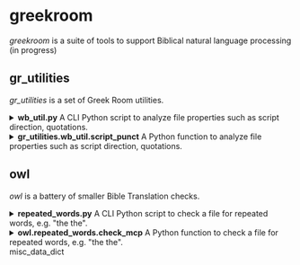 # greekroom  

_greekroom_ is a suite of tools to support Biblical natural language processing (in progress)

<!--
[![image alt >](http://img.shields.io/pypi/v/greekroom.svg)](https://pypi.python.org/pypi/greekroom/)

### Installation (stubs only, in early development, not ready for regular users yet)

```bash
pip install greekroom
```
or
```bash
git clone https://github.com/BibleNLP/greek-room.git
```
-->


## gr_utilities
_gr_utilities_ is a set of Greek Room utilities.

<details>
<summary> <b>wb_util.py</b>
A CLI Python script to analyze file properties such as script direction, quotations.</summary>

```
usage: wb_util.py [-h] 
                  [-i INPUT_FILENAME] 
                  [-s INPUT_STRING] 
                  [-j JSON_OUT_FILENAME] 
                  [-o HTML_OUT_FILENAME] 
                  [--lang_code LANG_CODE] 
                  [--lang_name LANG_NAME]

options:
  -h, --help            show this help message and exit
  -i INPUT_FILENAME, --input_filename INPUT_FILENAME
  -s INPUT_STRING, --input_string INPUT_STRING
  -j JSON_OUT_FILENAME, --json_out_filename JSON_OUT_FILENAME
  -o HTML_OUT_FILENAME, --html_out_filename HTML_OUT_FILENAME
  --lang_code LANG_CODE
  --lang_name LANG_NAME
```
Notes:
* Typically, either an INPUT_FILENAME or an INPUT_STRING is provided (but not both).
* Typically, a JSON_OUT_FILENAME or a HTML_OUT_FILENAME is provided (or both).

Sample calls
```
wb_util.py -h
wb_util.py -s """She asked: “Whatʼs a ‘PyPi’?”
He replied: “I don't know.”""" -j test.json
cat test.json

```
</details>

<details>
<summary> <b>gr_utilities.wb_util.script_punct</b>
A Python function to analyze file properties such as script direction, quotations.</summary>

```python 
import json
from gr_utilities import wb_util

## Apply script to string
text = """She asked: “Whatʼs a ‘PyPi’?”
He replied: “I don't know.”"""
result_dict = wb_util.script_punct(None, text, "eng", "English")
print(result_dict)

## Apply script to file content
# Write text to file
filename = "test.txt"
with open(filename, "w") as f_out:
    f_out.write(text)

# Apply script
result_dict2 = wb_util.script_punct(filename)
# Print result as JSON string
print(json.dumps(result_dict2))
# Write result to HTML file
html_output = "test.html"
with open(html_output, "w") as f_html:
    wb_util.print_to_html(result_dict2, f_html)

```
</details>

## owl 
_owl_ is a battery of smaller Bible Translation checks.

<details>
<summary> <b>repeated_words.py</b>
A CLI Python script to check a file for repeated words, e.g. "the the".</summary>

```
usage: repeated_words.py [-h] 
                         [-j JSON] 
                         [-i IN_FILENAME] 
                         [-r REF_FILENAME] 
                         [-o OUT_FILENAME] 
                         [--html HTML] 
                         [--project_name PROJECT_NAME] 
                         [--lang_code LANGUAGE-CODE] 
                         [--lang_name LANG_NAME] 
                         [--message_id MESSAGE_ID]
                         [-d DATA_FILENAMES] 
                         [--verbose]

options:
  -h, --help            show this help message and exit
  -j JSON, --json JSON  input (alternative 1)
  -i IN_FILENAME, --in_filename IN_FILENAME
                        text file (alternative 2)
  -r REF_FILENAME, --ref_filename REF_FILENAME
                        ref file (alt. 2)
  -o OUT_FILENAME, --out_filename OUT_FILENAME
                        output JSON filename
  --html HTML           output HTML filename
  --project_name PROJECT_NAME
                        full name of Bible translation project
  --lang_code LANGUAGE-CODE
                        ISO 639-3, e.g. 'fas' for Persian
  --lang_name LANG_NAME
  --message_id MESSAGE_ID
  -d DATA_FILENAMES, --data_filenames DATA_FILENAMES
  --verbose
```
Notes:
* Typically, either a JSON INPUT_FILENAME or a JSON INPUT_STRING is provided (but not both).
* Typically, a JSON_OUT_FILENAME or a HTML_OUT_FILENAME is provided (or both).


Sample calls
```
repeated_words.py -h
repeated_words.py -j '{"jsonrpc": "2.0",
 "id": "eng-sample-01",
 "method": "BibleTranslationCheck",
 "params": [{"lang-code": "eng", "lang-name": "English", 
             "project-id": "eng-sample", 
             "project-name": "English Bible",
             "selectors": [{"tool": "GreekRoom", "checks": ["RepeatedWords"]}],
             "check-corpus": [{"snt-id": "GEN 1:1", "text": "In in the beginning ..."},
                              {"snt-id": "JHN 12:24", "text": "Truly truly, I say to you ..."}]}]}' -o test.json
cat test.json
```
</details>

<details>
<summary> <b>owl.repeated_words.check_mcp</b>
A Python function to check a file for repeated words, e.g. "the the".</summary>

```python 
import json
from owl import repeated_words

task_s = '''{"jsonrpc": "2.0",
 "id": "eng-sample-01",
 "method": "BibleTranslationCheck",
 "params": [{"lang-code": "eng", "lang-name": "English",
             "project-id": "eng-sample",
             "project-name": "English Bible",
             "selectors": [{"tool": "GreekRoom", "checks": ["RepeatedWords"]}],
             "check-corpus": [{"snt-id": "GEN 1:1", "text": "In in the beginning ..."},
                              {"snt-id": "JHN 12:24", "text": "Truly truly, I say to you ..."}]}]}'''

corpus = repeated_words.new_corpus()
data_filename_dict = repeated_words.load_data_filename()
mcp_d, misc_data_dict, check_corpus_list = repeated_words.check_mcp(task_s, data_filename_dict, corpus)
print(json.dumps(mcp_d))
print(misc_data_dict)
print(check_corpus_list)

# print to HTML file
feedback = repeated_words.get_feedback(mcp_d, 'GreekRoom', 'RepeatedWords')
corpus = repeated_words.update_corpus_if_empty(corpus, check_corpus_list)
repeated_words.write_to_html(feedback, misc_data_dict, corpus, "test.html", "eng", "English", "English Bible")
```
</details>
misc_data_dict
